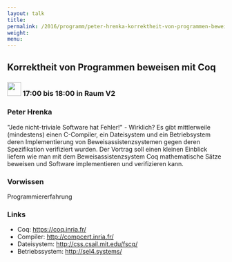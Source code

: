 ```yaml
---
layout: talk
title:
permalink: /2016/programm/peter-hrenka-korrektheit-von-programmen-beweisen-mit-coq/
weight:
menu:
---
```

## Korrektheit von Programmen beweisen mit Coq

### <img height = "32" src="../../../images/talk.svg"> 17:00 bis 18:00 in Raum V2

### Peter Hrenka

"Jede nicht-triviale Software hat Fehler!" - Wirklich? Es gibt mittlerweile (mindestens) einen C-Compiler, ein Dateisystem und ein Betriebsystem  deren Implementierung von Beweisassistenzsystemen gegen deren Spezifikation verifiziert wurden.  Der Vortrag soll einen kleinen Einblick liefern wie man mit dem Beweisassistenzsystem Coq mathematische Sätze beweisen und Software implementieren und verifizieren kann.

### Vorwissen

Programmiererfahrung

### Links

- Coq: <a href="https://coq.inria.fr/" target="_blank">https://coq.inria.fr/</a>
- Compiler: <a href="http://compcert.inria.fr/" target="_blank">http://compcert.inria.fr/</a>
- Dateisystem: <a href="http://css.csail.mit.edu/fscq/" target="_blank">http://css.csail.mit.edu/fscq/</a>
- Betriebssystem: <a href="http://sel4.systems/" target="_blank">http://sel4.systems/</a>
